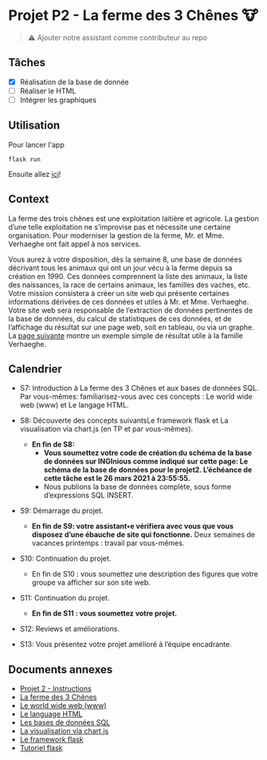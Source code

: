 # Projet P2 - La ferme des 3 Chênes 🐮

> ⚠️ Ajouter notre assistant comme contributeur au repo
## Tâches
- [X] Réalisation de la base de donnée
- [ ] Réaliser le HTML
- [ ] Intégrer les graphiques

## Utilisation
Pour lancer l'app
```
flask run
````
Ensuite allez [ici](http://127.0.0.1:5000/)!

## Context 
La ferme des trois chênes est une exploitation laitière et agricole. La gestion d’une telle exploitation ne s’improvise pas et nécessite une certaine organisation. Pour moderniser la gestion de la ferme, Mr. et Mme. Verhaeghe ont fait appel à nos services.

Vous aurez à votre disposition, dès la semaine 8, une base de données décrivant tous les animaux qui ont un jour vécu à la ferme depuis sa création en 1990. Ces données comprennent la liste des animaux, la liste des naissances, la race de certains animaux, les familles des vaches, etc. Votre mission consistera à créer un site web qui présente certaines informations dérivées de ces données et utiles à Mr. et Mme. Verhaeghe. Votre site web sera responsable de l’extraction de données pertinentes de la base de données, du calcul de statistiques de ces données, et de l’affichage du résultat sur une page web, soit en tableau, ou via un graphe. La [page suivante](http://linfo1002.eu.pythonanywhere.com) montre un exemple simple de résultat utile à la famille Verhaeghe.



## Calendrier
* S7: Introduction à La ferme des 3 Chênes et aux bases de données SQL.
Par vous-mêmes: familiarisez-vous avec ces concepts : Le world wide web (www) et Le langage HTML.
* S8: Découverte des concepts suivantsLe framework flask et La visualisation via chart.js (en TP et par vous-mêmes).
  * **En fin de S8:** 
    * **Vous soumettez votre code de création du schéma de la base de données sur INGInious comme indiqué sur cette page: Le schéma de la base de données pour le projet2. L’échéance de cette tâche est le 26 mars 2021 à 23:55:55.**
    * Nous publions la base de données complète, sous forme d’expressions SQL INSERT.
* S9: Démarrage du projet.
  *  **En fin de S9: votre assistant•e vérifiera avec vous que vous disposez d’une ébauche de site qui fonctionne.**
Deux semaines de vacances printemps : travail par vous-mêmes.

* S10: Continuation du projet.
  * En fin de S10 : vous soumettez une description des figures que votre groupe va afficher sur son site web.
* S11: Continuation du projet.
  * **En fin de S11 : vous soumettez votre projet.**
* S12: Reviews et améliorations.
* S13: Vous présentez votre projet amélioré à l’équipe encadrante.

## Documents annexes
* [Projet 2 - Instructions](http://renaud-detry.net/teaching/1002/projet2inst.html)
* [La ferme des 3 Chênes](http://renaud-detry.net/teaching/1002/projet2.html)
* [Le world wide web (www)](http://renaud-detry.net/teaching/1002/web.html)
* [Le language HTML](http://renaud-detry.net/teaching/1002/html.html)
* [Les bases de données SQL](http://renaud-detry.net/teaching/1002/sql.html)
* [La visualisation via chart.js](http://renaud-detry.net/teaching/1002/chartjs.html)
* [Le framework flask](http://renaud-detry.net/teaching/1002/flask.html)
* [Tutoriel flask](https://sites.uclouvain.be/P2SINF/flask/tutorial/index.html#tutorial)
